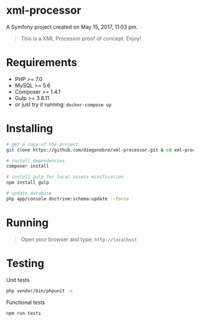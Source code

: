 xml-processor
=============

A Symfony project created on May 15, 2017, 11:03 pm.

> This is a XML Processor proof of concept. Enjoy!

# Requirements
 - PHP >= 7.0
 - MySQL >= 5.6
 - Composer >= 1.4.1
 - Gulp >= 3.8.11
 - or just try it running: `docker-compose up`

# Installing
```sh
# get a copy of the project
git clone https://github.com/diegonobre/xml-processor.git & cd xml-processor

# install dependencies
composer install

# install gulp for local assets minification
npm install gulp

# update database
php app/console doctrine:schema:update --force
```

# Running
> Open your browser and type: `http://localhost`

# Testing
Unit tests
```sh
php vendor/bin/phpunit -c
```

Functional tests
```sh
npm run tests
```
